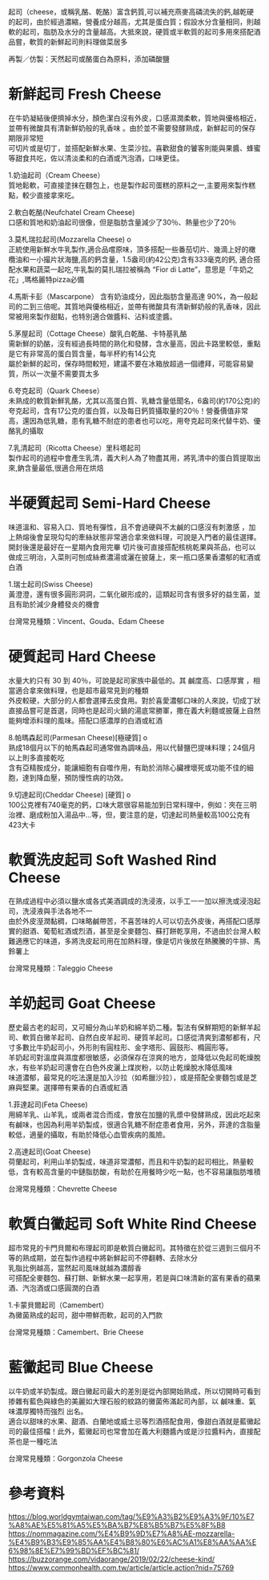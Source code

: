 起司（cheese，或稱乳酪、乾酪）富含鈣質,可以補充燕麥高磷流失的鈣,越乾硬的起司，由於經過濃縮，營養成分越高，尤其是蛋白質；假設水分含量相同，則越軟的起司，脂肪及水分的含量越高。大抵來說，硬質或半軟質的起司多用來搭配酒品嘗，軟質的新鮮起司則料理做菜居多   

再製／仿製：天然起司或酪蛋白為原料，添加磷酸鹽  

# 新鮮起司 Fresh Cheese
在牛奶凝結後便擠掉水分，顏色潔白沒有外皮，口感濕潤柔軟，質地與優格相近，並帶有微酸具有清新鮮奶般的乳香味 。由於並不需要發酵熟成，新鮮起司的保存期限非常短  
可切片或是切丁，並搭配新鮮水果、生菜沙拉。喜歡甜食的饕客則能與果醬、蜂蜜等甜食共吃，佐以清淡柔和的白酒或汽泡酒，口味更佳。  

1.奶油起司（Cream Cheese）  
質地鬆軟，可直接塗抹在麵包上，也是製作起司蛋糕的原料之一,主要用來製作糕點，較少直接拿來吃。  

2.軟白乾酪(Neufchatel Cream Cheese)  
口感和質地和奶油起司很像，但是脂肪含量減少了30％、熱量也少了20％  

3.莫札瑞拉起司(Mozzarella Cheese) o  
正統使用新鮮水牛乳製作,適合品嚐原味，頂多搭配一些番茄切片、幾滴上好的橄欖油和一小撮片狀海鹽,高的鈣含量，1.5盎司(約42公克)含有333毫克的鈣, 適合搭配水果和蔬菜一起吃,牛乳製的莫扎瑞拉被稱為 “Fior di Latte”，意思是「牛奶之花」,瑪格麗特pizza必備     

4.馬斯卡彭（Mascarpone） 
含有奶油成分，因此脂肪含量高達 90%，為一般起司的二到三倍呢。其質地與優格相近，並帶有微酸具有清新鮮奶般的乳香味，因此常被用來製作甜點，也特別適合做醬料、沾料或塗醬。  

5.茅屋起司（Cottage Cheese）酸乳白乾酪、卡特基乳酪   
需新鮮的奶酪，沒有經過長時間的熟化和發酵，含水量高，因此卡路里較低，重點是它有非常高的蛋白質含量，每半杯約有14公克    
屬於新鮮的起司，保存時間較短，建議不要在冰箱放超過一個禮拜，可能容易變質，所以一次量不需要買太多  

6.夸克起司（Quark Cheese）  
未熟成的軟質新鮮乳酪，尤其以高蛋白質、乳糖含量低聞名，6盎司(約170公克)的夸克起司，含有17公克的蛋白質，以及每日鈣質攝取量的20％！營養價值非常高，還因為低乳糖，患有乳糖不耐症的患者也可以吃，用夸克起司來代替牛奶、優酪乳的攝取  

7.乳清起司（Ricotta Cheese）里科塔起司    
製作起司的過程中會產生乳清，義大利人為了物盡其用，將乳清中的蛋白質提取出來,鈉含量最低,很適合用在烘焙  

# 半硬質起司 Semi-Hard Cheese
味道溫和、容易入口、質地有彈性，且不會過硬與不太鹹的口感沒有刺激感 ，加上熱熔後會呈現勾勾的牽絲狀態非常適合拿來做料理，可說是入門者的最佳選擇。    
開封後還是最好在一星期內食用完畢 
切片後可直接搭配核桃乾果與茶品，也可以做成三明治，入菜則可刨成絲煮濃湯或灑在披薩上，來一瓶口感果香濃郁的紅酒或白酒    

1.瑞士起司(Swiss Cheese)  
黃澄澄，還有很多圓形洞洞，二氧化碳形成的，這類起司含有很多好的益生菌，並且有助於減少身體發炎的機會   

台灣常見種類：Vincent、Gouda、Edam Cheese  

# 硬質起司 Hard Cheese
水量大約只有 30 到 40％，可說是起司家族中最低的。其 鹹度高、口感厚實 ，相當適合拿來做料理，也是超市最常見到的種類    
外皮較硬，大部分的人都會選擇去皮食用。對於喜愛濃郁口味的人來說，切成丁狀直接品嘗可是首選，同時也是起司火鍋的湯底常勝軍，撒在義大利麵或披薩上自然能夠增添料理的風味。搭配口感濃厚的白酒或紅酒  

8.帕瑪森起司(Parmesan Cheese)[極硬質] o   
熟成18個月以下的帕馬森起司通常做為調味品，用以代替鹽巴提味料理；24個月以上則多直接乾吃  
含有亞精胺成分，能讓細胞有自噬作用，有助於消除心臟裡壞死或功能不佳的細胞，達到降血壓，預防慢性病的功效。

9.切達起司(Cheddar Cheese) [硬質] o    
100公克裡有740毫克的鈣，口味大眾很容易能加到日常料理中，例如：夾在三明治裡、磨成粉加入湯品中…等，但，要注意的是，切達起司熱量較高100公克有423大卡  

# 軟質洗皮起司 Soft Washed Rind Cheese  
在熟成過程中必須以鹽水或各式美酒調成的洗浸液，以手工一一加以擦洗或浸泡起司，洗浸液與手法各地不一   
由於外皮溼潤黏稠，口味略鹹帶苦，不喜苦味的人可以切去外皮後，再搭配口感厚實的甜酒、葡萄紅酒或烈酒，甚至是全麥麵包、蘇打餅乾享用，不過由於台灣人較難適應它的味道，多將洗皮起司用在加熱料理，像是切片後放在熱騰騰的牛排、馬鈴薯上  

台灣常見種類：Taleggio Cheese  

# 羊奶起司 Goat Cheese
歷史最古老的起司，又可細分為山羊奶和綿羊奶二種。製法有保鮮期短的新鮮羊起司、軟質白黴羊起司、自然白皮羊起司、硬質羊起司。口感從清爽到濃郁都有，尺寸多數比牛奶起司小，外形則有圓柱形、金字塔形、圓鼓形、橢圓形等。  
羊奶起司對溫度與濕度都很敏感，必須保存在涼爽的地方，並降低以免起司乾燥脫水，有些羊奶起司還會在白色外皮灑上煤炭粉，以防止乾燥脫水降低風味  
味道濃郁，最常見的吃法還是加入沙拉（如希臘沙拉），或是搭配全麥麵包或是芝麻與堅果。選擇帶有果香的白酒或紅酒  

1.菲達起司(Feta Cheese)  
用綿羊乳、山羊乳，或兩者混合而成，會放在加鹽的乳漿中發酵熟成，因此吃起來有鹹味，也因為利用羊奶製成，很適合乳糖不耐症患者食用，另外，菲達的含脂量較低，適量的攝取，有助於降低心血管疾病的風險。 

2.高達起司(Goat Cheese)  
荷蘭起司，利用山羊奶製成，味道非常濃郁，而且和牛奶製的起司相比，熱量較低，含有較高含量的中鏈脂肪酸，有助於在用餐時少吃一點，也不容易讓脂肪堆積  

台灣常見種類：Chevrette Cheese  

# 軟質白黴起司 Soft White Rind Cheese
超市常見的卡門貝爾和布理起司即是軟質白黴起司。其特徵在於從三週到三個月不等的熟成期，並在製作過程中將新鮮起司不停翻轉、去除水分    
乳脂比例越高，當然起司風味就越為濃醇香   
可搭配全麥麵包、蘇打餅、新鮮水果一起享用，若是與口味清新的富有果香的蘋果酒、汽泡酒或口感圓潤的白酒  

1.卡蒙貝爾起司（Camembert）  
為黴菌熟成的起司，甜中帶鮮而軟，起司的入門款  

台灣常見種類：Camembert、Brie Cheese  

# 藍黴起司 Blue Cheese
以牛奶或羊奶製成。跟白黴起司最大的差別是從內部開始熟成，所以切開時可看到掺雜有藍色與綠色的美麗如大理石般的紋路的黴菌佈滿起司內部，以 鹹味重、氣味濃厚獨特而強烈 出名。  
適合以甜味的水果、甜酒、白蘭地或威士忌等烈酒搭配食用，像甜白酒就是藍黴起司的最佳搭檔！此外，藍黴起司也常會加在義大利麵醬內或是沙拉醬料內，直接配茶也是一種吃法  

台灣常見種類：Gorgonzola Cheese  
  

# 參考資料  
https://blog.worldgymtaiwan.com/tag/%E9%A3%B2%E9%A3%9F/10%E7%A8%AE%E5%81%A5%E5%BA%B7%E8%B5%B7%E5%8F%B8
https://nommagazine.com/%E4%B9%9D%E7%A8%AE-mozzarella-%E4%B9%B3%E9%85%AA%E4%B8%80%E6%AC%A1%E8%AA%AA%E6%98%8E%E7%99%BD%EF%BC%81/ https://buzzorange.com/vidaorange/2019/02/22/cheese-kind/  
https://www.commonhealth.com.tw/article/article.action?nid=75769  
